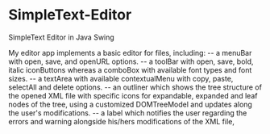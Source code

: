 # SimpleText-Editor
SimpleText Editor in Java Swing 

My editor app implements a basic editor for files, including:
-- a menuBar with open, save, and openURL options. 
-- a toolBar with open, save, bold, italic iconButtons whereas a comboBox with 
available font types and font sizes.
-- a textArea with available contextualMenu with copy, paste, selectAll and delete
options.
-- an outliner which shows the tree structure of the opened XML file with specific 
icons for expandable, expanded and leaf nodes of the tree, using a customized 
DOMTreeModel and updates along the user's modifications.
--  a label which notifies the user regarding the errors and warning alongside 
his/hers modifications of the XML file,
